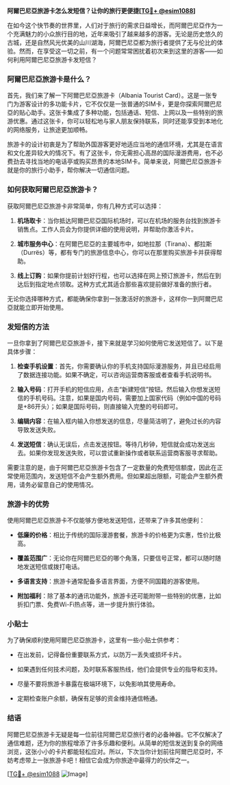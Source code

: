 **阿爾巴尼亞旅游卡怎么发短信？让你的旅行更便捷[[TG💪+ @esim1088](https://t.me/s/esim1088)]**

在如今这个快节奏的世界里，人们对于旅行的需求日益增长，而阿爾巴尼亞作为一个充满魅力的小众旅行目的地，近年来吸引了越来越多的游客。无论是历史悠久的古城，还是自然风光优美的山川湖海，阿爾巴尼亞都为旅行者提供了无与伦比的体验。然而，在享受这一切之前，有一个问题常常困扰着初次来到这里的游客——如何利用阿爾巴尼亞旅游卡发短信？

### 阿爾巴尼亞旅游卡是什么？

首先，我们来了解一下阿爾巴尼亞旅游卡（Albania Tourist Card）。这是一张专门为游客设计的多功能卡片，它不仅仅是一张普通的SIM卡，更是你探索阿爾巴尼亞的贴心助手。这张卡集成了多种功能，包括通话、短信、上网以及一些特别的旅游优惠。通过这张卡，你可以轻松地与家人朋友保持联系，同时还能享受到本地化的网络服务，让旅途更加顺畅。

旅游卡的设计初衷是为了帮助外国游客更好地适应当地的通信环境，尤其是在语言和文化差异较大的情况下。有了这张卡，你无需担心高昂的国际漫游费用，也不必费劲去寻找当地的电话亭或购买昂贵的本地SIM卡。简单来说，阿爾巴尼亞旅游卡就是你的旅行小助手，帮你解决一切通信问题。

### 如何获取阿爾巴尼亞旅游卡？

获取阿爾巴尼亞旅游卡非常简单，你有几种方式可以选择：

1. **机场取卡**：当你抵达阿爾巴尼亞国际机场时，可以在机场的服务台找到旅游卡销售点。工作人员会为你提供详细的使用说明，并帮助你激活卡片。
   
2. **城市服务中心**：在阿爾巴尼亞的主要城市中，如地拉那（Tirana）、都拉斯（Durrës）等，都有专门的旅游信息中心，你可以在那里购买旅游卡并获得帮助。

3. **线上订购**：如果你提前计划好行程，也可以选择在网上预订旅游卡，然后在到达后到指定地点领取。这种方式尤其适合那些喜欢提前做好准备的旅行者。

无论你选择哪种方式，都能确保你拿到一张激活好的旅游卡，这样你一到阿爾巴尼亞就能立即开始使用。

### 发短信的方法

一旦你拿到了阿爾巴尼亞旅游卡，接下来就是学习如何使用它发送短信了。以下是具体步骤：

1. **检查手机设置**：首先，你需要确认你的手机支持国际漫游服务，并且已经启用了数据连接功能。如果不确定，可以咨询运营商客服或者查看手机说明书。

2. **输入号码**：打开手机的短信应用，点击“新建短信”按钮。然后输入你想发送短信的手机号码。注意，如果是国内号码，需要加上国家代码（例如中国的号码是+86开头）；如果是国际号码，则直接输入完整的号码即可。

3. **编辑内容**：在输入框内输入你想发送的信息，尽量简洁明了，避免过长的内容导致发送失败。

4. **发送短信**：确认无误后，点击发送按钮。等待几秒钟，短信就会成功发送出去。如果你发现发送失败，可以尝试重新操作或者联系运营商客服寻求帮助。

需要注意的是，由于阿爾巴尼亞旅游卡包含了一定数量的免费短信额度，因此在正常使用范围内，发送短信不会产生额外费用。但如果超出限额，可能会产生额外费用，请务必留意自己的使用情况。

### 旅游卡的优势

使用阿爾巴尼亞旅游卡不仅能够方便地发送短信，还带来了许多其他便利：

- **低廉的价格**：相比于传统的国际漫游套餐，旅游卡的价格更为实惠，性价比极高。
  
- **覆盖范围广**：无论你在阿爾巴尼亞的哪个角落，只要信号正常，都可以随时随地发送短信或拨打电话。

- **多语言支持**：旅游卡通常配备多语言界面，方便不同国籍的游客使用。

- **附加福利**：除了基本的通讯功能外，旅游卡还可能附带一些特别的优惠，比如折扣门票、免费Wi-Fi热点等，进一步提升旅行体验。

### 小贴士

为了确保顺利使用阿爾巴尼亞旅游卡，这里有一些小贴士供参考：

- 在出发前，记得备份重要联系方式，以防万一丢失或损坏卡片。
  
- 如果遇到任何技术问题，及时联系客服热线，他们会提供专业的指导和支持。

- 尽量不要将旅游卡暴露在极端环境下，以免影响其使用寿命。

- 定期检查账户余额，确保有足够的资金维持通信畅通。

### 结语

阿爾巴尼亞旅游卡无疑是每一位前往阿爾巴尼亞旅行者的必备神器。它不仅解决了通信难题，还为你的旅程增添了许多乐趣和便利。从简单的短信发送到复杂的网络浏览，这张小小的卡片都能轻松应对。所以，下次当你计划前往阿爾巴尼亞时，不妨考虑带上一张旅游卡吧！相信它会成为你旅途中最得力的伙伴之一。

[[TG💪+ @esim1088](https://t.me/s/esim1088) ![Image](https://i.postimg.cc/4NQfJmqS/Snipaste-2025-05-13-00-14-12.png)]